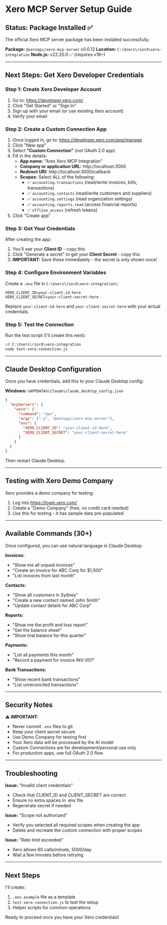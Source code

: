 # Xero MCP Server Setup Guide

## Status: Package Installed ✅

The official Xero MCP server package has been installed successfully.

**Package:** `@xeroapi/xero-mcp-server` v0.0.12
**Location:** `C:\Users\riord\xero-integration`
**Node.js:** v22.20.0 ✅ (requires v18+)

---

## Next Steps: Get Xero Developer Credentials

### Step 1: Create Xero Developer Account

1. Go to: https://developer.xero.com/
2. Click "Get Started" or "Sign In"
3. Sign up with your email (or use existing Xero account)
4. Verify your email

### Step 2: Create a Custom Connection App

1. Once logged in, go to: https://developer.xero.com/app/manage
2. Click "New app"
3. Select **"Custom Connection"** (not OAuth 2.0 app)
4. Fill in the details:
   - **App name:** "Ares Xero MCP Integration"
   - **Company or application URL:** http://localhost:3000
   - **Redirect URI:** http://localhost:3000/callback
   - **Scopes:** Select ALL of the following:
     - ✅ `accounting.transactions` (read/write invoices, bills, transactions)
     - ✅ `accounting.contacts` (read/write customers and suppliers)
     - ✅ `accounting.settings` (read organization settings)
     - ✅ `accounting.reports.read` (access financial reports)
     - ✅ `offline_access` (refresh tokens)
5. Click "Create app"

### Step 3: Get Your Credentials

After creating the app:
1. You'll see your **Client ID** - copy this
2. Click "Generate a secret" to get your **Client Secret** - copy this
3. **IMPORTANT:** Save these immediately - the secret is only shown once!

### Step 4: Configure Environment Variables

Create a `.env` file in `C:\Users\riord\xero-integration\`:

```env
XERO_CLIENT_ID=your-client-id-here
XERO_CLIENT_SECRET=your-client-secret-here
```

Replace `your-client-id-here` and `your-client-secret-here` with your actual credentials.

### Step 5: Test the Connection

Run the test script (I'll create this next):
```bash
cd C:\Users\riord\xero-integration
node test-xero-connection.js
```

---

## Claude Desktop Configuration

Once you have credentials, add this to your Claude Desktop config:

**Windows:** `%APPDATA%\Claude\claude_desktop_config.json`

```json
{
  "mcpServers": {
    "xero": {
      "command": "npx",
      "args": ["-y", "@xeroapi/xero-mcp-server"],
      "env": {
        "XERO_CLIENT_ID": "your-client-id-here",
        "XERO_CLIENT_SECRET": "your-client-secret-here"
      }
    }
  }
}
```

Then restart Claude Desktop.

---

## Testing with Xero Demo Company

Xero provides a demo company for testing:
1. Log into https://login.xero.com/
2. Create a "Demo Company" (free, no credit card needed)
3. Use this for testing - it has sample data pre-populated

---

## Available Commands (30+)

Once configured, you can use natural language in Claude Desktop:

**Invoices:**
- "Show me all unpaid invoices"
- "Create an invoice for ABC Corp for $1,500"
- "List invoices from last month"

**Contacts:**
- "Show all customers in Sydney"
- "Create a new contact named John Smith"
- "Update contact details for ABC Corp"

**Reports:**
- "Show me the profit and loss report"
- "Get the balance sheet"
- "Show trial balance for this quarter"

**Payments:**
- "List all payments this month"
- "Record a payment for invoice INV-001"

**Bank Transactions:**
- "Show recent bank transactions"
- "List unreconciled transactions"

---

## Security Notes

⚠️ **IMPORTANT:**
- Never commit `.env` files to git
- Keep your client secret secure
- Use Demo Company for testing first
- Your Xero data will be processed by the AI model
- Custom Connections are for development/personal use only
- For production apps, use full OAuth 2.0 flow

---

## Troubleshooting

**Issue:** "Invalid client credentials"
- Check that CLIENT_ID and CLIENT_SECRET are correct
- Ensure no extra spaces in .env file
- Regenerate secret if needed

**Issue:** "Scope not authorized"
- Verify you selected all required scopes when creating the app
- Delete and recreate the custom connection with proper scopes

**Issue:** "Rate limit exceeded"
- Xero allows 60 calls/minute, 5000/day
- Wait a few minutes before retrying

---

## Next Steps

I'll create:
1. `.env.example` file as a template
2. `test-xero-connection.js` to test the setup
3. Helper scripts for common operations

Ready to proceed once you have your Xero credentials!
